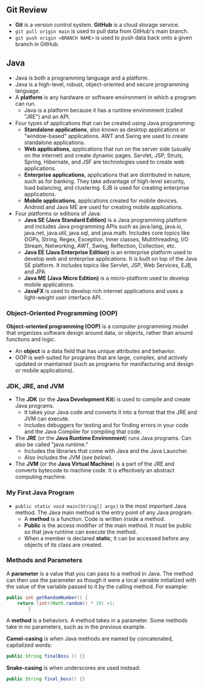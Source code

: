 ## Git Review

* **Git** is a version control system. **GitHub** is a cloud storage service.
* `git pull origin main` is used to pull data from GitHub's main branch.
* `git push origin <BRANCH NAME>` is used to push data back onto a given branch in GitHub.

## Java

* Java is both a programming language and a platform.
* Java is a high-level, robust, object-oriented and secure programming language.
* A **platform** is any hardware or software environment in which a program can run.
  * Java is a platform because it has a runtime environment (called "JRE") and an API.
* Four types of applications that can be created using Java programming:
  * **Standalone applications**, also known as desktop applications or "window-based" applications. AWT and Swing are used to create standalone applications.
  * **Web applications**, applications that run on the server side (usually on the internet) and create dynamic pages. Servlet, JSP, Struts, Spring, Hibernate, and JSF are technologies used to create web applications.
  * **Enterprise applications**, applications that are distributed in nature, such as for banking. They take advantage of high-level security, load balancing, and clustering. EJB is used for creating enterprise applications.
  * **Mobile applications**, applications created for mobile devices. Android and Java ME are used for creating mobile applications.
* Four platforms or editions of Java:
  * **Java SE (Java Standard Edition)** is a Java programming platform and includes Java programming APIs such as java.lang, java.io, java.net, java.util, java.sql, and java.math. Includes core topics like OOPs, String, Regex, Exception, Inner classes, Multithreading, I/O Stream, Networking, AWT, Swing, Reflection, Collection, etc.
  * **Java EE (Java Enterprise Edition)** is an enterprise platform used to develop web and enterprise applications. It is built on top of the Java SE platform. It includes topics like Servlet, JSP, Web Services, EJB, and JPA.
  * **Java ME (Java Micro Edition)** is a micro-platform used to develop mobile applications.
  * **JavaFX** is used to develop rich internet applications and uses a light-weight user interface API.

### Object-Oriented Programming (OOP)

**Object-oriented programming (OOP)** is a computer programming model that organizes software design around data, or objects, rather than around functions and logic.
* An **object** is a data field that has unique attributes and behavior.
* OOP is well-suited for programs that are large, complex, and actively updated or maintained (such as programs for manifacturing and design or mobile applications).

### JDK, JRE, and JVM

* The **JDK** (or the **Java Development Kit**)  is used to compile and create Java programs.
  * It takes your Java code and converts it into a format that the JRE and JVM can execute.
  * Includes debuggers for testing and for finding errors in your code and the Java Compiler for compiling that code.
* The **JRE** (or the **Java Runtime Environment**) runs Java programs. Can also be called "java runtime."
  * Includes the libraries that come with Java and the Java Launcher.
  * Also includes the JVM (*see below*).
* The **JVM** (or the **Java Virtual Machine**) is a part of the JRE and converts bytecode to machine code. It is effectively an abstract computing machine.

### My First Java Program

* `public static void main(String[] args)` is the most important Java method. The Java main method is the entry point of any Java program.
  * A **method** is a function. Code is written inside a method.
  * **Public** is the access modifier of the main method. It must be public so that java runtime can execute the method.
  * When a member is declared **static**, it can be accessed before any objects of its class are created.

### Methods and Parameters

A **parameter** is a value that you can pass to a method in Java. The method can then use the parameter as though it were a local variable initialized with the value of the variable passed to it by the calling method. For example:

```java
public int getRandomNumber() {
    return (int)(Math.random() * 10) +1;
        }
```

A **method** is a behaviors. A method takes in a parameter. Some methods take in no parameters, such as in the previous example.

**Camel-casing** is when Java methods are named by concatenated, capitalized words:

```java
public String finalBoss () {}
```

**Snake-casing** is when underscores are used instead:

```java
public String final_boss() {}
```